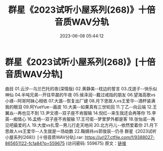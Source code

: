 ﻿---
title: 群星《2023试听小屋系列(268)》十倍音质WAV分轨
date: 2023-06-08 05:44:12
categories: WAV车载音乐、镜像
tags: 华语中文
---
# 群星《2023试听小屋系列(268)》[十倍音质WAV分轨]

曲目
01.云汐--乌兰巴托的夜(深情版)
02.黄静美--枕边的誓言
03.戊道子--快乐似神仙
04.半吨兄弟--开往早晨的午夜
05.侯泽润--戴过戒指的朋友
06.望海高歌vs小琢--阿哥阿妹心相依
07.大潞--恢复出厂键
08.月下思故人vs王爱华--酒杯装满我的眼泪
09.阿YueYue--画皮
10.大美--如果真有三世轮回
11.丁乙--向云端
12.王翼焱--再也见不到
13.尹文德--双子座不肯服输
14.倪红--来生我还会再等你
15.李英--痴情心
16.孟杨--双子座不肯服输
17.王可偌--梦里梦外都是客
18.张怡诺--再见吧最爱的人
19.大度vs扎雪--男儿行走天地间
20.北方丹儿--依然爱着你
21.月下思故人vs王爱华--人生就是一场劫数
22.鞠婧祎vs郭俊辰--仍寻
群星《2023试听小屋系列(268)》[十倍音质WAV分轨].rar: https://url27.ctfile.com/f/9388027-865651122-fc1a84?p=559675
(访问密码: 559675)
原文：[链接](https://blog.sina.com.cn/s/blog_1647c7e760103128p.html)